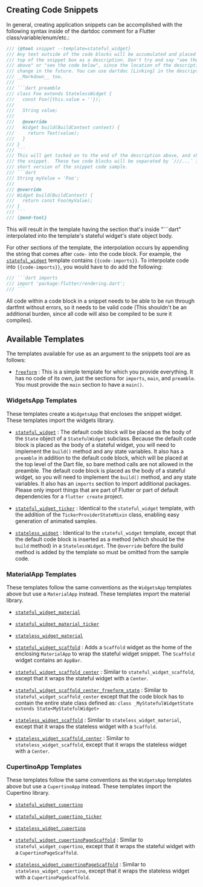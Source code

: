 ## Creating Code Snippets

In general, creating application snippets can be accomplished with the following
syntax inside of the dartdoc comment for a Flutter class/variable/enum/etc.:

```dart
/// {@tool snippet --template=stateful_widget}
/// Any text outside of the code blocks will be accumulated and placed at the
/// top of the snippet box as a description. Don't try and say "see the code
/// above" or "see the code below", since the location of the description may
/// change in the future. You can use dartdoc [Linking] in the description, and
/// __Markdown__ too.
///
/// ```dart preamble
/// class Foo extends StatelessWidget {
///   const Foo({this.value = ''});
///
///   String value;
///
///   @override
///   Widget build(BuildContext context) {
///     return Text(value);
///   }
/// }
/// ```
/// This will get tacked on to the end of the description above, and shown above
/// the snippet.  These two code blocks will be separated by `///...` in the
/// short version of the snippet code sample.
/// ```dart
/// String myValue = 'Foo';
///
/// @override
/// Widget build(BuildContext) {
///   return const Foo(myValue);
/// }
/// ```
/// {@end-tool}
```

This will result in the template having the section that's inside "```dart"
interpolated into the template's stateful widget's state object body.

For other sections of the template, the interpolation occurs by appending the string
that comes after `code-` into the code block. For example, the
[`stateful_widget`](stateful_widget.tmpl) template contains
`{{code-imports}}`. To interpolate code into `{{code-imports}}`, you would
have to do add the following:

```dart
/// ```dart imports
/// import 'package:flutter/rendering.dart';
/// ```
```

All code within a code block in a snippet needs to be able to be run through
dartfmt without errors, so it needs to be valid code (This shouldn't be an
additional burden, since all code will also be compiled to be sure it compiles).

## Available Templates

The templates available for use as an argument to the snippets tool are as
follows:

- [`freeform`](freeform.tmpl) :
  This is a simple template for which you provide everything.  It has no code of
  its own, just the sections for `imports`, `main`, and `preamble`. You must
  provide the `main` section to have a `main()`.
  
### WidgetsApp Templates

These templates create a `WidgetsApp` that encloses the snippet widget. These templates import
the widgets library.

- [`stateful_widget`](stateful_widget.tmpl) :
  The default code block will be placed as the body of the `State` object of a
  `StatefulWidget` subclass. Because the default code block is placed as the body
  of a stateful widget, you will need to implement the `build()` method and any
  state variables. It also has a `preamble` in addition to the default code
  block, which will be placed at the top level of the Dart file, so bare
  method calls are not allowed in the preamble. The default code block is
  placed as the body of a stateful widget, so you will need to implement the
  `build()` method, and any state variables. It also has an `imports`
  section to import additional packages. Please only import things that are part
  of Flutter or part of default dependencies for a `flutter create` project.
  
- [`stateful_widget_ticker`](stateful_widget_ticker.tmpl) : Identical to the
  `stateful_widget` template, with the addition of the `TickerProviderStateMixin`
  class, enabling easy generation of animated samples.

- [`stateless_widget`](stateless_widget.tmpl) : Identical to the
  `stateful_widget` template, except that the default code block is
  inserted as a method (which should be the `build` method) in a
  `StatelessWidget`. The `@override` before the build method is added by
  the template so must be omitted from the sample code.

### MaterialApp Templates

These templates follow the same conventions as the `WidgetsApp` templates above but use a
`MaterialApp` instead. These templates import the material library.

- [`stateful_widget_material`](stateful_widget_material.tmpl)
  
- [`stateful_widget_material_ticker`](stateful_widget_material_ticker.tmpl)

- [`stateless_widget_material`](stateless_widget_material.tmpl)

- [`stateful_widget_scaffold`](stateful_widget_scaffold.tmpl) : Adds a `Scaffold` widget as the home
  of the enclosing `MaterialApp` to wrap the stateful widget snippet. The `Scaffold` widget contains
  an `AppBar`.

- [`stateful_widget_scaffold_center`](stateful_widget_scaffold_center.tmpl) : Similar to
  `stateful_widget_scaffold`, except that it wraps the stateful widget with a `Center`.

- [`stateful_widget_scaffold_center_freeform_state`](stateful_widget_scaffold_center_freeform_state.tmpl) :
  Similar to `stateful_widget_scaffold_center` except that the code block has
  to contain the entire state class defined as:
  `class _MyStatefulWidgetState extends State<MyStatefulWidget>`

- [`stateless_widget_scaffold`](stateless_widget_scaffold.tmpl) : Similar to
  `stateless_widget_material`, except that it wraps the stateless widget with a
  `Scaffold`.

- [`stateless_widget_scaffold_center`](stateless_widget_scaffold_center.tmpl) : Similar to
  `stateless_widget_scaffold`, except that it wraps the stateless widget with a `Center`.

### CupertinoApp Templates

These templates follow the same conventions as the `WidgetsApp` templates above but use a
`CupertinoApp` instead. These templates import the Cupertino library.
  
- [`stateful_widget_cupertino`](stateful_widget_cupertino.tmpl)
  
- [`stateful_widget_cupertino_ticker`](stateful_widget_cupertino_ticker.tmpl)
  
- [`stateless_widget_cupertino`](stateless_widget_cupertino.tmpl)
  
- [`stateful_widget_cupertinoPageScaffold`](stateful_widget_cupertino_page_scaffold.tmpl) : Similar to
  `stateful_widget_cupertino`, except that it wraps the stateful widget with a
  `CupertinoPageScaffold`.
  
- [`stateless_widget_cupertinoPageScaffold`](stateless_widget_cupertino_page_scaffold.tmpl) : Similar to
  `stateless_widget_cupertino`, except that it wraps the stateless widget with a
  `CupertinoPageScaffold`.
